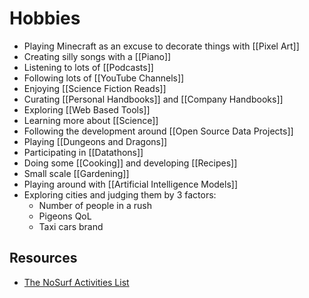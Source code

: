 # Hobbies

- Playing Minecraft as an excuse to decorate things with [[Pixel Art]]
- Creating silly songs with a [[Piano]]
- Listening to lots of [[Podcasts]]
- Following lots of [[YouTube Channels]]
- Enjoying [[Science Fiction Reads]]
- Curating [[Personal Handbooks]] and [[Company Handbooks]]
- Exploring [[Web Based Tools]]
- Learning more about [[Science]]
- Following the development around [[Open Source Data Projects]]
- Playing [[Dungeons and Dragons]]
- Participating in [[Datathons]]
- Doing some [[Cooking]] and developing [[Recipes]]
- Small scale [[Gardening]]
- Playing around with [[Artificial Intelligence Models]]
- Exploring cities and judging them by 3 factors:
  - Number of people in a rush
  - Pigeons QoL
  - Taxi cars brand

## Resources

- [The NoSurf Activities List](https://nosurf.net/activity-list/)
